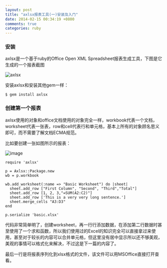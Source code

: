 ```yaml
---
layout: post
title: "axlsx报表工具(一)安装及入门"
date: 2014-02-15 00:34:19 +0800
comments: true
categories: ruby
---
```


### 安装

axlsx是一个基于ruby的Office Open XML Spreadsheet报表生成工具，下图是它生成的一个报表截图

![axlsx](https://raw.github.com/randym/axlsx/master/examples/sample.png)

安装axlsx和安装其他gem一样：

	$ gem install axlsx

### 创建第一个报表

axlsx使用的对象和office文档使用的对象完全一样，workbook代表一个文档，worksheet代表一张表，row和cell代表行和单元格，基本上所有的对象顾名思义即可，而不需要了解文档ECMA规范。

比如要创建一张如图所示的报表：

![image](http://c.hiphotos.bdimg.com/album/s%3D550%3Bq%3D90%3Bc%3Dxiangce%2C100%2C100/sign=0b461ccc6e81800a6ae5890b810e42c7/cdbf6c81800a19d86620614631fa828ba61e4656.jpg?referer=5d8a74b17f1ed21b20de1bd5a24c&x=.jpg)

	require 'axlsx'
	
	p = Axlsx::Package.new
	wb = p.workbook
	
	wb.add_worksheet(:name => "Basic Worksheet") do |sheet|
	  sheet.add_row ["First Column", "Second", "Third","Total"]
	  sheet.add_row [1, 2, 3,"=SUM(A2:C2)"]
	  sheet.add_row ['This is a very very long sentence.']
	  sheet.merge_cells "A3:D3"
	end
	
	p.serialize 'basic.xlsx'

代码非常简单明了，创建worksheet，再一行行添加数据，在添加第二行数据时甚至使用了一个求和函数，所以我们使用过的Excel的知识完全可以直接拿过来使用，甚至对于较长的内容可以合并单元格，但这里没有居中显示所以还不够美观，美观的事情可以格式化来解决，不过这是下一篇的内容了。

最后一行是将报表序列化到xlsx格式的文件，该文件可以用MSOffice直接打开查看。